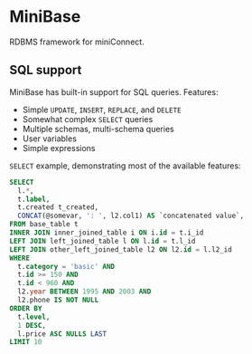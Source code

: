 # MiniBase

RDBMS framework for miniConnect.

## SQL support

MiniBase has built-in support for SQL queries. Features:

- Simple `UPDATE`, `INSERT`, `REPLACE`, and `DELETE`
- Somewhat complex `SELECT` queries
- Multiple schemas, multi-schema queries
- User variables
- Simple expressions

`SELECT` example, demonstrating most of the available features:

```sql
SELECT
  l.*,
  t.label,
  t.created t_created,
  CONCAT(@somevar, ': ', l2.col1) AS `concatenated value`,
FROM base_table t
INNER JOIN inner_joined_table i ON i.id = t.i_id
LEFT JOIN left_joined_table l ON l.id = t.l_id
LEFT JOIN other_left_joined_table l2 ON l2.id = l.l2_id
WHERE
  t.category = 'basic' AND
  t.id >= 150 AND
  t.id < 960 AND
  l2.year BETWEEN 1995 AND 2003 AND
  l2.phone IS NOT NULL
ORDER BY
  t.level,
  1 DESC,
  l.price ASC NULLS LAST
LIMIT 10
```
